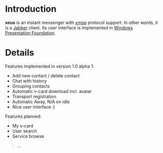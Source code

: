 # Introduction #

**xeus** is an instant messenger with [xmpp](http://www.xmpp.org/) protocol support.
In other words, it is a [Jabber](http://www.jabber.org/) client.
Its user interface is implemented in [Windows Presentation Foundation](http://wpf.netfx3.com/).


# Details #

Features implemented in version 1.0 alpha 1:
  * Add new contact / delete contact
  * Chat with history
  * Grouping contacts
  * Automatic v-card download incl. avatar
  * Transport registration
  * Automatic Away, N/A on idle
  * Nice user interface :)

Features planned:
  * My v-card
  * User search
  * Service browse
> ...

